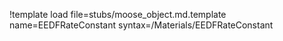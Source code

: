 !template load file=stubs/moose_object.md.template name=EEDFRateConstant syntax=/Materials/EEDFRateConstant